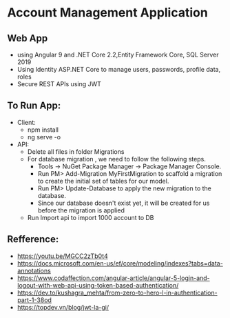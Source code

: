 # Account Management Application
## Web App 
- using Angular 9 and .NET Core 2.2,Entity Framework Core, SQL Server 2019
- Using Identity ASP.NET Core to manage users, passwords, profile data, roles
- Secure REST APIs using JWT
## To Run App:
- Client: 
    + npm install
    + ng serve -o
- API:
    + Delete all files in folder Migrations 
    + For database migration , we need to follow the following steps.
		- Tools -> NuGet Package Manager -> Package Manager Console.
		- Run PM> Add-Migration MyFirstMigration to scaffold a migration to create the initial set of tables for our model. 	
		- Run PM> Update-Database to apply the new migration to the database. 
		- Since our database doesn't exist yet, it will be created for us before the migration is applied
    + Run Import api to import 1000 account to DB		
		
## Refference: 
- https://youtu.be/MGCC2zTb0t4
- https://docs.microsoft.com/en-us/ef/core/modeling/indexes?tabs=data-annotations
- https://www.codaffection.com/angular-article/angular-5-login-and-logout-with-web-api-using-token-based-authentication/
- https://dev.to/kushagra_mehta/from-zero-to-hero-l-in-authentication-part-1-38od
- https://topdev.vn/blog/jwt-la-gi/
